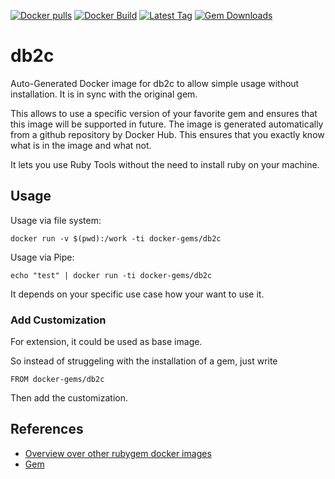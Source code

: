 [![Docker pulls](https://img.shields.io/docker/pulls/rubygem/db2c.svg)](https://hub.docker.com/r/rubygem/db2c/)
[![Docker Build](https://img.shields.io/docker/automated/rubygem/db2c.svg)](https://hub.docker.com/r/rubygem/db2c/)
[![Latest Tag](https://img.shields.io/github/tag/docker-rubygem/db2c.svg)](https://hub.docker.com/r/rubygem/db2c/)
[![Gem Downloads](https://img.shields.io/gem/dt/db2c.svg)](https://rubygems.org/gems/db2c/)
# db2c

Auto-Generated Docker image for db2c to allow simple usage without installation.
It is in sync with the original gem.

This allows to use a specific version of your favorite gem and ensures that this image will be supported in future.
The image is generated automatically from a github repository by Docker Hub.
This ensures that you exactly know what is in the image and what not.

It lets you use Ruby Tools without the need to install ruby on your machine.

## Usage

Usage via file system:

`docker run -v $(pwd):/work -ti docker-gems/db2c`

Usage via Pipe:

`echo "test" | docker run -ti docker-gems/db2c`

It depends on your specific use case how your want to use it.

### Add Customization

For extension, it could be used as base image.

So instead of struggeling with the installation of a gem, just write

`FROM docker-gems/db2c`

Then add the customization.

## References

 - [Overview over other rubygem docker images](https://github.com/thinkbot/docker-rubygem)
 - [Gem](https://rubygems.org/gems/db2c/)
